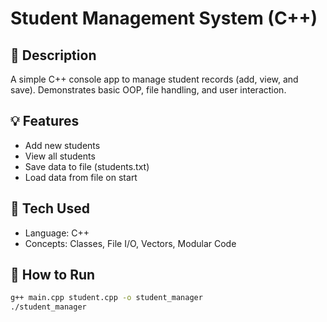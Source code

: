 # Student Management System (C++)

## 📘 Description

A simple C++ console app to manage student records (add, view, and save). Demonstrates basic OOP, file handling, and user interaction.

## 💡 Features

- Add new students
- View all students
- Save data to file (students.txt)
- Load data from file on start

## 🧠 Tech Used

- Language: C++
- Concepts: Classes, File I/O, Vectors, Modular Code

## 🚀 How to Run

```bash
g++ main.cpp student.cpp -o student_manager
./student_manager
